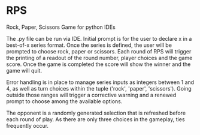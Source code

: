 # RPS
Rock, Paper, Scissors Game for python IDEs

The .py file can be run via IDE. Initial prompt is for the user to declare x in a best-of-x series format. Once the series is defined, the user will be prompted to choose rock, paper or scissors. Each round of RPS will trigger the printing of a readout of the round number, player choices and the game score. Once the game is completed the score will show the winner and the game will quit.

Error handling is in place to manage series inputs as integers between 1 and 4, as well as turn choices within the tuple ('rock', 'paper', 'scissors'). Going outside those ranges will trigger a corrective warning and a renewed prompt to choose among the available options.

The opponent is a randomly generated selection that is refreshed before each round of play. As there are only three choices in the gameplay, ties frequently occur. 
